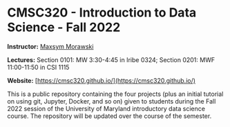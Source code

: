 # CMSC320 - Introduction to Data Science - Fall 2022

**Instructor:** [Maxsym Morawski]()

**Lectures:** Section 0101: MW 3:30-4:45 in Iribe 0324; Section 0201: MWF 11:00-11:50 in CSI 1115

**Website:** [https://cmsc320.github.io/](https://cmsc320.github.io/)

This is a public repository containing the four projects (plus an initial tutorial on using git, Jupyter, Docker, and so on) given to students during the Fall 2022 session of the University of Maryland introductory data science course.  The repository will be updated over the course of the semester.
